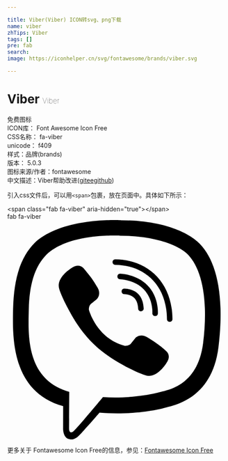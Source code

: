 ```yaml
---

title: Viber(Viber) ICON转svg、png下载
name: viber
zhTips: Viber
tags: []
pre: fab
search: 
image: https://iconhelper.cn/svg/fontawesome/brands/viber.svg

---
```


# Viber  <small style="font-size: 60%;font-weight: 100">Viber</small>


<div class="detail-page">
<p>
<span><span class="badge-success badge">免费图标</span> </span>
<br/>
<span>
ICON库：
<span class="badge-secondary badge">Font Awesome Icon Free</span> 
</span>
<br/>
<span>
CSS名称：
<span class="badge-secondary badge">fa-viber</span> 
</span>
<br/>
<span>
unicode：
<span class="badge-secondary badge">f409</span> 
<copy-btn content='f409' btn-title=""></copy-btn>
<copy-btn :content='String.fromCodePoint(parseInt("f409", 16))' btn-title="复制U"></copy-btn>
</span><br/><span>样式：<span class="badge-light badge">品牌(brands)</span></span>
<br/>
<span>
版本：
<span class="badge-secondary badge">5.0.3</span> 
</span>
<br/>
<span>图标来源/作者：<span class="badge-light badge">fontawesome</span></span> 
<br/>
<span class="zh-detail">中文描述：<span class="badge-primary badge">Viber</span><span class="help-link"><span>帮助改进</span>(<a href="https://gitee.com/liuwave/icon-helper/edit/master/json/fontawesome/brands/viber.json" target="_blank" rel="noopener noreferrer">gitee</a><a href="https://github.com/liuwave/icon-helper/edit/master/json/fontawesome/brands/viber.json" target="_blank" rel="noopener noreferrer">github</a></span>)</span><br/>
</p>
</div>
<div class="alert alert-dark">
  <i class="fab fa-viber fa-xs"></i>
  <i class="fab fa-viber fa-sm"></i>
  <i class="fab fa-viber fa-lg"></i>
  <i class="fab fa-viber fa-2x"></i>
  <i class="fab fa-viber fa-3x"></i>
  <i class="fab fa-viber fa-5x"></i>
  <i class="fab fa-viber fa-7x"></i>
</div>
<div>
  <p>引入css文件后，可以用<code>&lt;span&gt;</code>包裹，放在页面中。具体如下所示：    
  </p>
  <div class="alert alert-primary" style="font-size: 14px">
    &lt;span class="fab fa-viber" aria-hidden="true"&gt;&lt;/span&gt;
    <copy-btn content='<span class="fab fa-viber" aria-hidden="true"></span>'></copy-btn>
  </div>
  <div class="alert alert-secondary">
    <i class="fab fa-viber"
    style="font-size: 24px"
    aria-hidden="true"></i> fab fa-viber
    <copy-btn content="fab fa-viber" btn-title="复制图标名称"></copy-btn>
  </div>
</div>
<div id="svg" class="svg-wrap">
<svg xmlns="http://www.w3.org/2000/svg" viewBox="0 0 512 512"><path d="M444 49.9C431.3 38.2 379.9.9 265.3.4c0 0-135.1-8.1-200.9 52.3C27.8 89.3 14.9 143 13.5 209.5c-1.4 66.5-3.1 191.1 117 224.9h.1l-.1 51.6s-.8 20.9 13 25.1c16.6 5.2 26.4-10.7 42.3-27.8 8.7-9.4 20.7-23.2 29.8-33.7 82.2 6.9 145.3-8.9 152.5-11.2 16.6-5.4 110.5-17.4 125.7-142 15.8-128.6-7.6-209.8-49.8-246.5zM457.9 287c-12.9 104-89 110.6-103 115.1-6 1.9-61.5 15.7-131.2 11.2 0 0-52 62.7-68.2 79-5.3 5.3-11.1 4.8-11-5.7 0-6.9.4-85.7.4-85.7-.1 0-.1 0 0 0-101.8-28.2-95.8-134.3-94.7-189.8 1.1-55.5 11.6-101 42.6-131.6 55.7-50.5 170.4-43 170.4-43 96.9.4 143.3 29.6 154.1 39.4 35.7 30.6 53.9 103.8 40.6 211.1zm-139-80.8c.4 8.6-12.5 9.2-12.9.6-1.1-22-11.4-32.7-32.6-33.9-8.6-.5-7.8-13.4.7-12.9 27.9 1.5 43.4 17.5 44.8 46.2zm20.3 11.3c1-42.4-25.5-75.6-75.8-79.3-8.5-.6-7.6-13.5.9-12.9 58 4.2 88.9 44.1 87.8 92.5-.1 8.6-13.1 8.2-12.9-.3zm47 13.4c.1 8.6-12.9 8.7-12.9.1-.6-81.5-54.9-125.9-120.8-126.4-8.5-.1-8.5-12.9 0-12.9 73.7.5 133 51.4 133.7 139.2zM374.9 329v.2c-10.8 19-31 40-51.8 33.3l-.2-.3c-21.1-5.9-70.8-31.5-102.2-56.5-16.2-12.8-31-27.9-42.4-42.4-10.3-12.9-20.7-28.2-30.8-46.6-21.3-38.5-26-55.7-26-55.7-6.7-20.8 14.2-41 33.3-51.8h.2c9.2-4.8 18-3.2 23.9 3.9 0 0 12.4 14.8 17.7 22.1 5 6.8 11.7 17.7 15.2 23.8 6.1 10.9 2.3 22-3.7 26.6l-12 9.6c-6.1 4.9-5.3 14-5.3 14s17.8 67.3 84.3 84.3c0 0 9.1.8 14-5.3l9.6-12c4.6-6 15.7-9.8 26.6-3.7 14.7 8.3 33.4 21.2 45.8 32.9 7 5.7 8.6 14.4 3.8 23.6z"/></svg>
</div>
<detail full-name='fa-viber'></detail>

<Vssue title="关于“Viber”的评论" />
    
<div><p>更多关于  Fontawesome Icon Free的信息，参见：<a target="_blank" href="https://iconhelper.cn/fontawesome.html">Fontawesome Icon Free</a>
</p></div>
